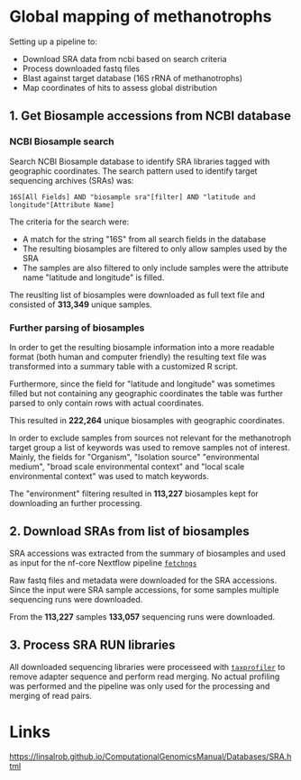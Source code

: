 # Global mapping of methanotrophs
Setting up a pipeline to:
- Download SRA data from ncbi based on search criteria
- Process downloaded fastq files
- Blast against target database (16S rRNA of methanotrophs)
- Map coordinates of hits to assess global distribution

## 1. Get Biosample accessions from NCBI database
### NCBI Biosample search
Search NCBI Biosample database to identify SRA libraries tagged with geographic coordinates. The search pattern used to identify target sequencing archives (SRAs) was:
```
16S[All Fields] AND "biosample sra"[filter] AND "latitude and longitude"[Attribute Name]
```

The criteria for the search were:
- A match for the string "16S" from all search fields in the database
- The resulting biosamples are filtered to only allow samples used by the SRA
- The samples are also filtered to only include samples were the attribute name "latitude and longitude" is filled.

The reuslting list of biosamples were downloaded as full text file and consisted of **313,349** unique samples.

### Further parsing of biosamples
In order to get the resulting biosample information into a more readable format (both human and computer friendly) the resulting text file was transformed into a summary table with a customized R script.  
  
Furthermore, since the field for "latitude and longitude" was sometimes filled but not containing any geographic coordinates the table was further parsed to only contain rows with actual coordinates.

This resulted in **222,264** unique biosamples with geographic coordinates.

In order to exclude samples from sources not relevant for the methanotroph target group a list of keywords was used to remove samples not of interest. 
Mainly, the fields for "Organism", "Isolation source" "environmental medium", "broad scale environmental context" and "local scale environmental context" was used to match keywords.

The "environment" filtering resulted in **113,227** biosamples kept for downloading an further processing.

## 2. Download SRAs from list of biosamples
SRA accessions was extracted from the summary of biosamples and used as input for the nf-core Nextflow pipeline [`fetchngs`](https://nf-co.re/fetchngs/1.12.0/)

Raw fastq files and metadata were downloaded for the SRA accessions. Since the input were SRA sample accessions, for some samples multiple sequencing runs were downloaded.
  
From the **113,227** samples **133,057** sequencing runs were downloaded.


## 3. Process SRA RUN libraries
All downloaded sequencing libraries were processeed with [`taxprofiler`](https://nf-co.re/taxprofiler/1.1.7/) to remove adapter sequence and perform read merging. No actual profiling was performed and the pipeline was only used for the processing and merging of read pairs.










# Links
https://linsalrob.github.io/ComputationalGenomicsManual/Databases/SRA.html
